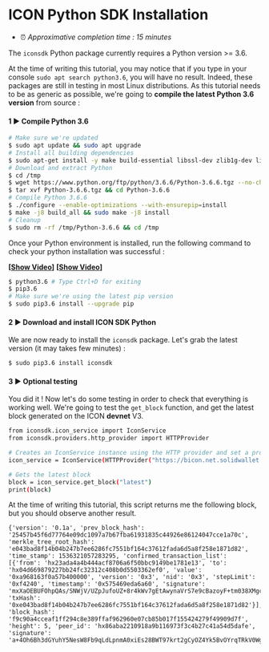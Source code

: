 # ICON Python SDK Installation

- ⏰ *Approximative completion time : 15 minutes*

The `iconsdk` Python package currently requires a Python version >= 3.6.

At the time of writing this tutorial, you may notice that if you type in your console `sudo apt search python3.6`, you will have no result.
Indeed, these packages are still in testing in most Linux distributions. 
As this tutorial needs to be as generic as possible, we're going to **compile the latest Python 3.6 version** from source :

#### 1 ▶ Compile Python 3.6

```bash
# Make sure we're updated
$ sudo apt update && sudo apt upgrade
# Install all building dependencies
$ sudo apt-get install -y make build-essential libssl-dev zlib1g-dev libbz2-dev libreadline-dev libsqlite3-dev wget curl llvm libncurses5-dev  libncursesw5-dev xz-utils tk-dev autoconf libtool libsecp256k1-dev
# Download and extract Python
$ cd /tmp
$ wget https://www.python.org/ftp/python/3.6.6/Python-3.6.6.tgz --no-check-certificate
$ tar xvf Python-3.6.6.tgz && cd Python-3.6.6
# Compile Python 3.6.6
$ ./configure --enable-optimizations --with-ensurepip=install
$ make -j8 build_all && sudo make -j8 install
# Cleanup
$ sudo rm -rf /tmp/Python-3.6.6 && cd /tmp
```

Once your Python environment is installed, run the following command to check your python installation was successful :

**[[Show Video](https://gfycat.com/GoodRadiantAmurminnow "Show Video")]**
**[[Show Video](https://gfycat.com/AmpleHeftyDrever "Show Video")]**

```bash
$ python3.6 # Type Ctrl+D for exiting
$ pip3.6
# Make sure we're using the latest pip version
$ sudo pip3.6 install --upgrade pip
```

#### 2 ▶ Download and install ICON SDK Python

We are now ready to install the `iconsdk` package.
Let's grab the latest version (it may takes few minutes) :

```bash
$ sudo pip3.6 install iconsdk
```

#### 3 ▶ Optional testing

You did it ! Now let's do some testing in order to check that everything is working well.
We're going to test the `get_block` function, and get the latest block generated on the ICON **devnet** V3.

```bash
from iconsdk.icon_service import IconService
from iconsdk.providers.http_provider import HTTPProvider

# Creates an IconService instance using the HTTP provider and set a provider.
icon_service = IconService(HTTPProvider("https://bicon.net.solidwallet.io/api/v3"))

# Gets the latest block
block = icon_service.get_block("latest")
print(block)
```

At the time of writing this tutorial, this script returns me the following block, but you should observe another result.
```
{'version': '0.1a', 'prev_block_hash': '25457b45f6d77764e09dc1097a7b67fba61931835c44926e86124047cce1a70c', 'merkle_tree_root_hash': 'e043bad8f14b04b247b7ee6286fc7551bf164c37612fada6d5a8f258e1871d82', 'time_stamp': 1536321057283295, 'confirmed_transaction_list': [{'from': 'hx23ada4a4b444acf8706a6f50bbc9149be1781e13', 'to': 'hx04d669879227bb24fc32312c408b0d5503362ef0', 'value': '0xa968163f0a57b400000', 'version': '0x3', 'nid': '0x3', 'stepLimit': '0xf4240', 'timestamp': '0x575469eda6a60', 'signature': 'mxXaOEBUFOhpQAs/SNWjV/UZpJufoUZ+8r4kWv7gEtAwynaVrS7e9cBazoyF+tm038XMgcZDx+t+1mo8Zx63/gA=', 'txHash': '0xe043bad8f14b04b247b7ee6286fc7551bf164c37612fada6d5a8f258e1871d82'}], 'block_hash': 'f9c90a4cceaf1ff294c8e389ffaf962960e07cb85b017f155424279f49909d7f', 'height': 5, 'peer_id': 'hx86aba2210918a9b116973f3c4b27c41a54d5dafe', 'signature': 'a+4Oh6Bh3dGYuhY5NesW8Fb9qLdLpnmA0xiEs28BWT97krt2gCyOZ4Yk5BvOYrqTRkV0WgasRoJi0fIVQsYmmAE='}
```

